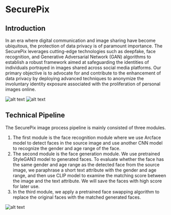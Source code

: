 # SecurePix
 
## Introduction
In an era where digital communication and image sharing have become ubiquitous, the protection of data privacy is of paramount importance. The SecurePix leverages cutting-edge technologies such as deepfake, face recognition, and Generative Adversarial Network (GAN) algorithms to establish a robust framework aimed at safeguarding the identities of individuals portrayed in images shared across social media platforms. Our primary objective is to advocate for and contribute to the enhancement of data privacy by deploying advanced techniques to anonymize the involuntary identity exposure associated with the proliferation of personal images online.

![alt text](./test_result/test_1.png)
![alt text](./test_result/test_1_result.png)


## Technical Pipeline
The SecurePix image process pipeline is mainly consisted of three modules.
1) The first module is the face recognition module where we use Arcface model to detect faces in the source image and use another CNN model to recognize the gender and age range of the face. 
2) The second module is the face generation module. We use pretrained StyleGAN3 model to generated faces. To evaluate whether the face has the same gender and age range as the detected face from the source image, we paraphrase a short text attribute with the gender and age range, and then use CLIP model to examine the matching score between the image and the text attribute. We will save the faces with high score for later use.
3) In the third module, we apply a pretrained face swapping algorithm to replace the original faces with the matched generated faces.

![alt text](./test_result/workflow.png)